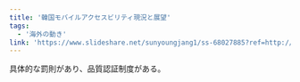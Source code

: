 ```yaml
---
title: '韓国モバイルアクセスビリティ現況と展望'
tags:
  - '海外の動き'
link: 'https://www.slideshare.net/sunyoungjang1/ss-68027885?ref=http://sssslide.com/www.slideshare.net/sunyoungjang1/ss-68027885'
---
```


具体的な罰則があり、品質認証制度がある。
